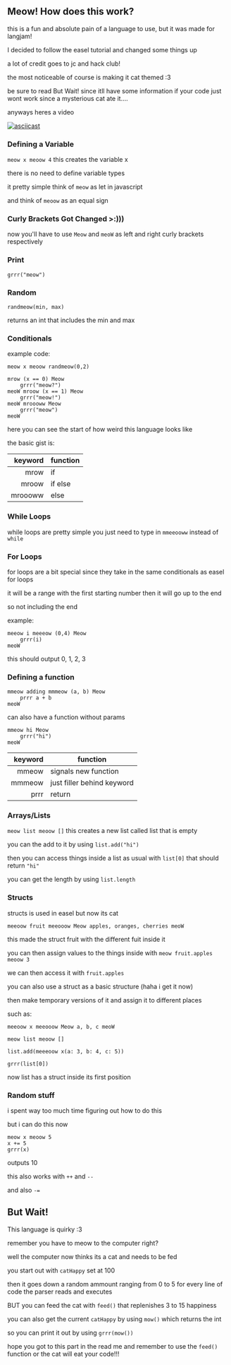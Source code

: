 ## Meow! How does this work?

this is a fun and absolute pain of a language to use, but it was made for langjam!

I decided to follow the easel tutorial and changed some things up 

a lot of credit goes to jc and hack club!

the most noticeable of course is making it cat themed :3

be sure to read But Wait! since itll have some information if your code just wont work since a mysterious cat ate it....

anyways heres a video

[![asciicast](https://asciinema.org/a/VHYIf8TtPgA7VEMOw5CqMs1UD.svg)](https://asciinema.org/a/VHYIf8TtPgA7VEMOw5CqMs1UD)


### Defining a Variable

`meow x meoow 4` this creates the variable x 

there is no need to define variable types

it pretty simple think of `meow` as let in javascript

and think of `meoow` as an equal sign 

### Curly Brackets Got Changed >:)))

now you'll have to use `Meow` and `meoW` as left and right curly brackets respectively

### Print

`grrr("meow")`

### Random

`randmeow(min, max)`

returns an int that includes the min and max

### Conditionals 

example code: 

```
meow x meoow randmeow(0,2)

mrow (x == 0) Meow
    grrr("meow?")
meoW mroow (x == 1) Meow
    grrr("meow!")
meoW mroooww Meow
    grrr("meow")
meoW
```

here you can see the start of how weird this language looks like

the basic gist is: 

|  keyword| function |
| -----: | ----- |
|  mrow   | if|
|   mroow  | if else|
|  mroooww   | else|

### While Loops

while loops are pretty simple you just need to type in `mmeeooww` instead of `while`

### For Loops

for loops are a bit special since they take in the same conditionals as easel for loops

it will be a range with the first starting number then it will go up to the end

so not including the end

example:

```
meeow i meeeow (0,4) Meow
    grrr(i)
meoW
```

this should output 0, 1, 2, 3


### Defining a function

```
mmeow adding mmmeow (a, b) Meow
    prrr a + b
meoW
```

can also have a function without params

```
mmeow hi Meow
    grrr("hi")
meoW
```

|  keyword| function |
| -----: | ----- |
|  mmeow   | signals new function|
|   mmmeow  | just filler behind keyword |
|  prrr   | return |

### Arrays/Lists

`meow list meoow []` this creates a new list called list that is empty

you can the add to it by using `list.add("hi")`

then you can access things inside a list as usual with `list[0]` that should return `"hi"`

you can get the length by using `list.length`

### Structs

structs is used in easel but now its cat

`meeoow fruit meeooow Meow apples, oranges, cherries meoW`

this made the struct fruit with the different fuit inside it

you can then assign values to the things inside with `meow fruit.apples meoow 3`

we can then access it with `fruit.apples`

you can also use a struct as a basic structure (haha i get it now)

then make temporary versions of it and assign it to different places

such as:

```
meeoow x meeooow Meow a, b, c meoW

meow list meoow []

list.add(meeeoow x(a: 3, b: 4, c: 5))

grrr(list[0])
```

now list has a struct inside its first position


### Random stuff

i spent way too much time figuring out how to do this 

but i can do this now

```
meow x meoow 5
x += 5
grrr(x)
```

outputs 10

this also works with `++` and `--`

and also `-=`

## But Wait!

This language is quirky :3

remember you have to meow to the computer right?

well the computer now thinks its a cat and needs to be fed

you start out with `catHappy` set at 100

then it goes down a random ammount ranging from 0 to 5 for every line of code the parser reads and executes

BUT you can feed the cat with `feed()` that replenishes 3 to 15 happiness

you can also get the current `catHappy` by using `mow()` which returns the int

so you can print it out by using `grrr(mow())`

hope you got to this part in the read me and remember to use the `feed()` function or the cat will eat your code!!!